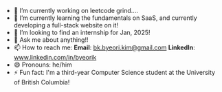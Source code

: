 





- 🔭 I’m currently working on leetcode grind....
- 🌱 I’m currently learning the fundamentals on SaaS, and currently developing a full-stack website on it!
- 👯 I’m looking to find an internship for Jan, 2025!
- 💬 Ask me about anything!! 
- 📫 How to reach me: **Email**: bk.byeori.kim@gmail.com **LinkedIn**: www.linkedin.com/in/byeorik
- 😄 Pronouns: he/him
- ⚡ Fun fact: I'm a third-year Computer Science student at the University of British Columbia!

